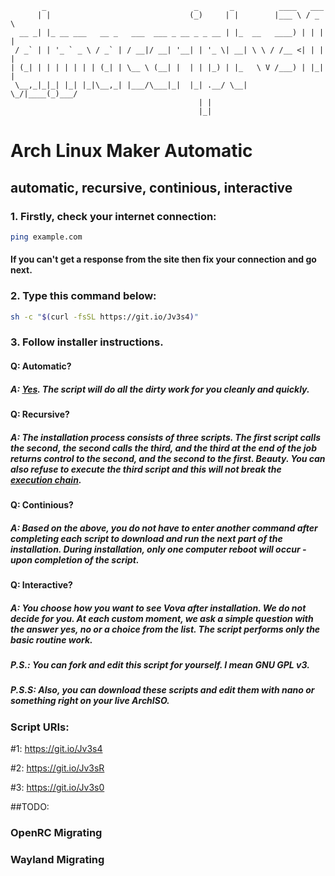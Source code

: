```
       _                                 _       _          ____   ___  
      | |                               (_)     | |        |___ \ / _ \ 
  __ _| |_ __ ___   __ _   ___  ___ _ __ _ _ __ | |_  __   ____) | | | |
 / _` | | '_ ` _ \ / _` | / __|/ __| '__| | '_ \| __| \ \ / /__ <| | | |
| (_| | | | | | | | (_| | \__ \ (__| |  | | |_) | |_   \ V /___) | |_| |
 \__,_|_|_| |_| |_|\__,_| |___/\___|_|  |_| .__/ \__|   \_/|____(_)___/ 
                                          | |                           
                                          |_|                           
```
# Arch Linux Maker Automatic
## automatic, recursive, continious, interactive

### 1. Firstly, check your internet connection:
```bash
ping example.com
```
#### If you can't get a response from the site then fix your connection and go next.

### 2. Type this command below:
```bash
sh -c "$(curl -fsSL https://git.io/Jv3s4)"
```
### 3. Follow installer instructions.

#### Q: Automatic?
##### A: [Yes](https://i.kym-cdn.com/photos/images/original/001/650/747/aaf.png). The script will do all the dirty work for you cleanly and quickly.
#### Q: Recursive?
##### A: The installation process consists of three scripts. The first script calls the second, the second calls the third, and the third at the end of the job returns control to the second, and the second to the first. Beauty. You can also refuse to execute the third script and this will not break the [execution chain](https://i.ibb.co/qyCBGj7/image.png).
#### Q: Continious?
##### А: Based on the above, you do not have to enter another command after completing each script to download and run the next part of the installation. During installation, only one computer reboot will occur - upon completion of the script.
#### Q: Interactive?
##### A: You choose how you want to see Vova after installation. We do not decide for you. At each custom moment, we ask a simple question with the answer yes, no or a choice from the list. The script performs only the basic routine work.


##### P.S.:  You can fork and edit this script for yourself. I mean GNU GPL v3.
##### P.S.S: Also, you can download these scripts and edit them with nano or something right on your live ArchISO.
### Script URIs:
#1: https://git.io/Jv3s4

#2: https://git.io/Jv3sR

#3: https://git.io/Jv3s0

##TODO:
### OpenRC Migrating
### Wayland Migrating
